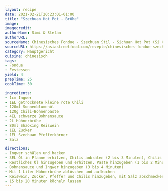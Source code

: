 ```yaml
---
layout: recipe
date: 2021-02-21T20:23:01+01:00
title: "Szechuan Hot Pot - Brühe"
image:
imagecredit:
authorName: Simi & Stefan
authorURL:
sourceName: Chinesisches Fondue - Szechuan Stil - Sichuan Hot Pot (Si Chuan Huo Guo)
sourceURL: https://asiastreetfood.com/rezepte/chinesisches-fondue-szechuan-stil-rezept/#
category: Hauptgericht
cuisine: chinesisch
tags:
- Fondue
- Festessen
yield: 4
prepTime: 25
cookTime: 30

ingredients:
- 1cm Ingwer
- 1EL getrocknete kleine rote Chili
- 120ml Sonnenblumenöl
- 120g Chili-Bohnenpaste
- 4EL schwarze Bohnensauce
- 2L Hühnerbrühe
- 80ml Shaoxing Reiswein
- 1EL Zucker
- 1EL Szechuan Pfefferkörner
- Salz

directions:
- Ingwer schälen und hacken
- 3EL Öl in Pfanne erhitzen, Chilis anbraten (2 bis 3 Minuten), Chilis entnehmen und zur Seite stellen
- Restliches Öl hinzugeben und erhitzen, Paste hinzugeben (1 bis 2 Minuten)
- Bohnensauce und Ingwer hinzugeben (3 bis 4 Minuten)
- Mit 1 Liter Hühnerbrühe ablöschen und aufkochen
- Reiswein, Zucker, Pfeffer und Chilis hinzugeben, mit Salz abschmecken
- 15 bis 20 Minuten köcheln lassen
---
```

